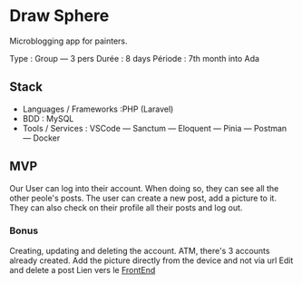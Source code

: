 # Draw Sphere

Microblogging app for painters.

Type : Group — 3 pers
Durée : 8 days
Période : 7th month into Ada

## Stack  

- Languages / Frameworks :PHP (Laravel)   
- BDD : MySQL  
- Tools / Services : VSCode — Sanctum — Eloquent — Pinia — Postman — Docker  

## MVP
Our User can log into their account. When doing so, they can see all the other peole's posts.
The user can create a new post, add a picture to it.
They can also check on their profile all their posts and log out.

### Bonus
Creating, updating and deleting the account. ATM, there's 3 accounts already created.
Add the picture directly from the device and not via url
Edit and delete a post
Lien vers le [FrontEnd](https://github.com/Carine09/microblogging_front_2)
